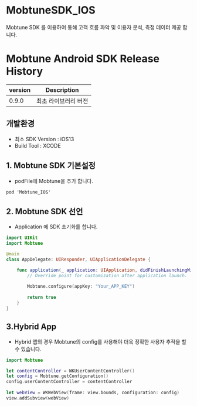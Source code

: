 # MobtuneSDK_IOS

Mobtune SDK 를 이용하여 통해 고객 흐름 파악 및 이용자 분석, 측정 데이터 제공 합니다.

# Mobtune Android SDK Release History
 |version|Description|
|---|:---:|
|0.9.0|최초 라이브러리 버전|

## 개발환경
- 최소 SDK Version : iOS13
- Build Tool : XCODE 

## 1. Mobtune SDK 기본설정

- podFile에 Mobtune을 추가 합니다.

```
pod 'Mobtune_IOS'
```

## 2. Mobtune SDK 선언
 - Application 에 SDK 초기화를 합니다.

```swift
import UIKit
import Mobtune

@main
class AppDelegate: UIResponder, UIApplicationDelegate {

    func application(_ application: UIApplication, didFinishLaunchingWithOptions launchOptions: [UIApplication.LaunchOptionsKey: Any]?) -> Bool {
        // Override point for customization after application launch.
        
        Mobtune.configure(appKey: "Your_APP_KEY")
        
        return true
    }
}
```

## 3.Hybrid App
 - Hybrid 앱의 경우 Mobtune의 config를 사용해야 더욱 정확한 사용자 추적을 할 수 있습니다.
 
 ```swift
import Mobtune

let contentController = WKUserContentController()
let config = Mobtune.getConfiguration()
config.userContentController = contentController
        
let webView = WKWebView(frame: view.bounds, configuration: config)
view.addSubview(webView)
```
